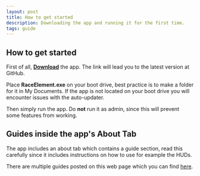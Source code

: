 ```yaml
---
layout: post
title: How to get started
description: Downloading the app and running it for the first time.
tags: guide
---
```


## How to get started
First of all, **[Download](https://github.com/RiddleTime/Race-Element/releases/latest "Download")** the app. The link will lead you to the latest version at GitHub.

Place **RaceElement.exe** on your boot drive, best practice is to make a folder for it in My Documents. If the app is not located on your boot drive you will encounter issues with the auto-updater.

Then simply run the app. Do **not** run it as admin, since this will prevent some features from working.

## Guides inside the app\'s About Tab
The app includes an about tab which contains a guide section, read this carefully since it includes instructions on how to use for example the HUDs.

There are multiple guides posted on this web page which you can find [here](https://race.elementfuture.com/tag/guide/ "here").
